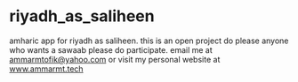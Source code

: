 # riyadh_as_saliheen
 amharic app for riyadh as saliheen. this is an open project do please anyone who wants a sawaab please do participate. email me at ammarmtofik@yahoo.com or visit my personal website at www.ammarmt.tech 

